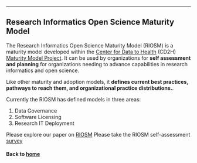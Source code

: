 ---
## Research Informatics Open Science Maturity Model 

The Research Informatics Open Science Maturity Model (RIOSM) is a maturity model developed within the [Center for Data to Health](https://github.com/data2health) (CD2H) [Maturity Model Project](https://github.com/data2health/maturity-model). It can be used by organizations for  **self assessment and planning** for organizations needing to advance capabilities in research informatics and open science. 

Like other maturity and adoption models, it **defines current best practices, pathways to reach them, and organizational practice distributions.**. 
  
Currently the RIOSM has defined models in three areas: 

1. Data Governance
2. Software Licensing 
3. Research IT Deployment

Please explore our paper on [RIOSM](http://bit.ly/RIOSM_pdf) 
Please take the RIOSM self-assessment [survey](http://bit.ly/riosmCD2H)


#### Back to [home](https://data2health.github.io/maturity-model/)

